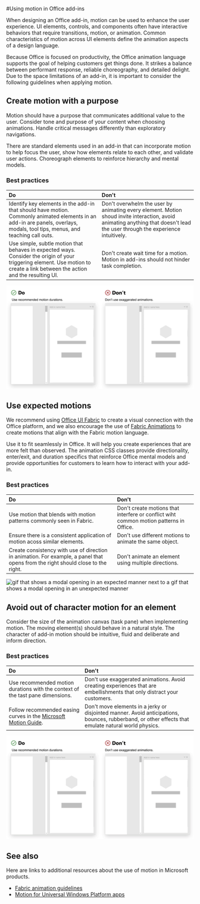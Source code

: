 #Using motion in Office add-ins

When designing an Office add-in, motion can be used to enhance the user experience. UI elements, controls, and components often have interactive behaviors that require transitions, motion, or animation. Common characteristics of motion across UI elements define the animation aspects of a design language. 

Because Office is focused on productivity, the Office animation language supports the goal of helping customers get things done. It strikes a balance between performant response, reliable choreography, and detailed delight. Due to the space limitations of an add-in, it is important to consider the following guidelines when applying motion. 



## Create motion with a purpose

Motion should have a purpose that communicates additional value to the user. Consider tone and purpose of your content when choosing animations. Handle critical messages differently than exploratory navigations.

There are standard elements used in an add-in that can incorporate motion to help focus the user, show how elements relate to each other, and validate user actions. Choreograph elements to reinforce hierarchy and mental models.



### Best practices

|Do|Don't|
|:-----|:-----|
|Identify key elements in the add-in that should have motion. Commonly animated elements in an add-in are panels, overlays, modals, tool tips, menus, and teaching call outs.| Don't overwhelm the user by animating every element. Motion shoud invite interaction, avoid animating anything that doesn't lead the user through the experience intuitively. |
|Use simple, subtle motion that behaves in expected ways. Consider the origin of your triggering element. Use motion to create a link between the action and the resulting UI. | Don't create wait time for a motion. Motion in add-ins should not hinder task completion.|

![gif that shows a panel opening with minimal moving elements next to a gif that shows a panel opening with lots of moving elements](../images/add-in-motion-purpose.gif)



## Use expected motions
We recommend using [Office UI Fabric](https://developer.microsoft.com/en-us/fabric) to create a visual connection with the Office platform, and we also encourage the use of [Fabric Animations](https://developer.microsoft.com/en-us/fabric#/styles/animations) to create motions that align with the Fabric motion language. 

Use it to fit seamlessly in Office. It will help you create experiences that are more felt than observed. The animation CSS classes provide directionality, enter/exit, and duration specifics that reinforce Office mental models and provide opportunities for customers to learn how to interact with your add-in.

### Best practices


|Do|Don't|
|:-----|:-----|
|Use motion that blends with motion patterns commonly seen in Fabric.| Don't create motions that interfere or conflict wiht common motion patterns in Office. 
|Ensure there is a consistent application of motion acoss similar elements.| Don't use different motions to animate the same object.|
|Create consistency with use of direction in animation. For example, a panel that opens from the right should close to the right.|Don't animate an element using multiple directions.

![gif that shows a modal opening in an expected manner next to a gif that shows a modal opening in an unexpected manner](..images/add-in-motion-expected.gif)

## Avoid out of character motion for an element

Consider the size of the animation canvas (task pane) when implementing motion. The moving element(s) should behave in a natural style. The character of add-in motion should be intuitive, fluid and deliberate and inform direction.

### Best practices

|Do|Don't|
|:-----|:-----|
| Use recommended motion durations with the context of the tast pane dimensions. | Don't use exaggerated animations. Avoid creating experiences that are embellishments that only distract your customers.
| Follow recommended easing curves in the [Microsoft Motion Guide](https://microsoft.sharepoint.com/teams/BrandCentral/Pages/The-Microsoft-brand-Core-elements-Motion.aspx#topic_0).  |Don't move elements in a jerky or disjointed manner. Avoid anticipations, bounces, rubberband, or other effects that emulate natural world physics.|

![gif that shows tiles loading using a gentle fade in next to a gif that shows tiles loading with bounce](../images/add-in-motion-character.gif)

## See also
Here are links to additional resources about the use of motion in Microsoft products.

* [Fabric animation guidelines](https://developer.microsoft.com/en-us/fabric#/styles/animations)
* [Motion for Universal Windows Platform apps](https://docs.microsoft.com/en-us/windows/uwp/design/motion/)

